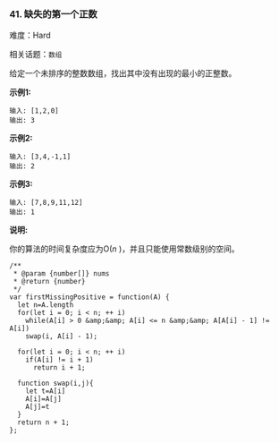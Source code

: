 ### 41. 缺失的第一个正数

难度：Hard

相关话题：`数组`

给定一个未排序的整数数组，找出其中没有出现的最小的正整数。



**示例1:** 





```
输入: [1,2,0]
输出: 3

```


**示例2:** 





```
输入: [3,4,-1,1]
输出: 2

```


**示例3:** 





```
输入: [7,8,9,11,12]
输出: 1

```


**说明:** 



你的算法的时间复杂度应为O(*n* )，并且只能使用常数级别的空间。




```
/**
 * @param {number[]} nums
 * @return {number}
 */
var firstMissingPositive = function(A) {
  let n=A.length
  for(let i = 0; i < n; ++ i)
    while(A[i] > 0 &amp;&amp; A[i] <= n &amp;&amp; A[A[i] - 1] != A[i])
    swap(i, A[i] - 1);

  for(let i = 0; i < n; ++ i)
    if(A[i] != i + 1)
      return i + 1;

  function swap(i,j){
    let t=A[i]
    A[i]=A[j]
    A[j]=t
  }
  return n + 1;
};



```

